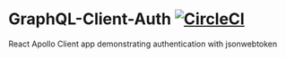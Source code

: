 # GraphQL-Client-Auth [![CircleCI](https://circleci.com/gh/kunal-mandalia/graphql-client-auth.svg?style=svg)](https://circleci.com/gh/kunal-mandalia/graphql-client-auth)

React Apollo Client app demonstrating authentication with jsonwebtoken
